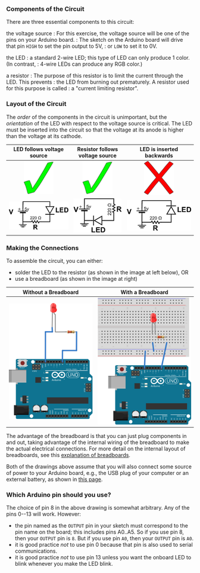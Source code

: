 ### Components of the Circuit ###

There are three essential components to this circuit:

the voltage source
:    For this exercise, the voltage source will be one of the pins on your Arduino board.
:    The sketch on the Arduino board will drive that pin `HIGH` to set the pin output  to 5V, 
:    or `LOW` to set it to 0V.

the LED
:    a standard 2-wire LED; this type of LED can only produce 1 color.  (In contrast,
:    4-wire LEDs can produce any RGB color.)

a resistor
:    The purpose of this resistor is to limit the current through the LED.  This prevents
:    the LED from burning out prematurely.  A resistor used for this purpose is called
:    a "current limiting resistor".

### Layout of the Circuit ###

The *order* of the components in the circuit is unimportant, but the *orientation* of
the LED with respect to the voltage source is critical.
The LED must be inserted into the circuit so that the voltage at its anode is higher
than the voltage at its cathode.  

| LED follows voltage source  | Resistor follows voltage source | LED is inserted backwards   |
|:---------------------------:|:-------------------------------:|:---------------------------:|
| ![](images/checkmark.png)   | ![](images/checkmark.png)       | ![](images/xmark.png)       |
| ![](images/ledcircuit1.png) | ![](images/ledcircuit2.png)     | ![](images/ledwrongway.png) |

### Making the Connections ###

To assemble the circuit, you can either:

* solder the LED to the resistor (as shown in the image at left below), OR
* use a breadboard (as shown in the image at right)

| Without a Breadboard            | With a Breadboard              |
|:-------------------------------:|:------------------------------:|
| ![](images/red_led_nobb_bb.png) | ![](images/red_led_bb.svg.png) | 

The advantage of the breadboard is that you can just plug components in and 
out, taking advantage of the internal wiring of the breadboard to make the 
actual electrical connections.  For more detail on the internal layout of 
breadboards, see this [explanation of breadboards](index.html).

Both of the drawings above assume that you will also connect some source of 
power to your Arduino board, e.g., the USB plug of your computer
or an external battery, as shown in [this page](../1a-OnBoardLED/circuit.html).

### Which Arduino pin should you use? ###

The choice of pin 8 in the above drawing is somewhat arbitrary. Any of the pins 0--13 will 
work.  However:

* the pin named as the `OUTPUT` pin in your sketch must correspond to the pin name on the board; 
this includes pins A0..A5.  So if you use pin 8, then your `OUTPUT` pin is `8`.  But if you
use pin `A0`, then your `OUTPUT` pin is `A0`.
* it is good practice *not* to use pin 0 because that pin is also used to serial communications.
* it is good practice *not* to use pin 13 unless you want the onboard LED to blink whenever
you make the LED blink.




